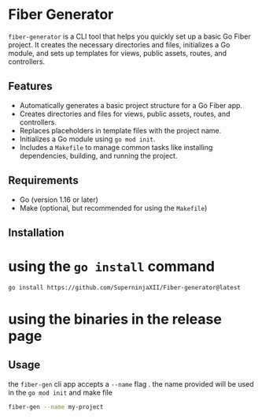 # Fiber Generator

`fiber-generator` is a CLI tool that helps you quickly set up a basic Go Fiber project. It creates the necessary directories and files, initializes a Go module, and sets up templates for views, public assets, routes, and controllers.

## Features

- Automatically generates a basic project structure for a Go Fiber app.
- Creates directories and files for views, public assets, routes, and controllers.
- Replaces placeholders in template files with the project name.
- Initializes a Go module using `go mod init`.
- Includes a `Makefile` to manage common tasks like installing dependencies, building, and running the project.

## Requirements

- Go (version 1.16 or later)
- Make (optional, but recommended for using the `Makefile`)

## Installation

# using the `go install` command 

```bash
go install https://github.com/SuperninjaXII/Fiber-generator@latest
```
# using the binaries in the release page

## Usage
the `fiber-gen` cli app accepts a `--name` flag . the name provided will be used in the `go mod init`
and make file
```bash
fiber-gen --name my-project
```